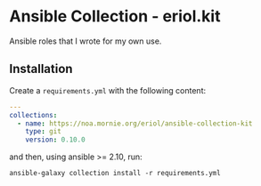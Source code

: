 # Ansible Collection - eriol.kit

Ansible roles that I wrote for my own use.

## Installation

Create a `requirements.yml` with the following content:

```yaml
---
collections:
  - name: https://noa.mornie.org/eriol/ansible-collection-kit
    type: git
    version: 0.10.0
```

and then, using ansible >= 2.10, run:

```
ansible-galaxy collection install -r requirements.yml
```
